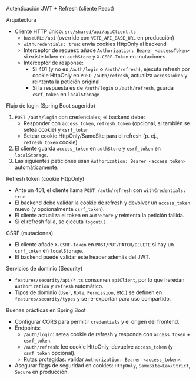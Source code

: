 Autenticación JWT + Refresh (cliente React)

Arquitectura
- Cliente HTTP único: `src/shared/api/apiClient.ts`
  - `baseURL`: `/api` (override con `VITE_API_BASE_URL` en producción)
  - `withCredentials: true`: envía cookies HttpOnly al backend
  - Interceptor de request: añade `Authorization: Bearer <accessToken>` si existe token en `authStore` y `X-CSRF-Token` en mutaciones
  - Interceptor de response:
    - Si 401 (y no es `/auth/login` o `/auth/refresh`), ejecuta refresh por cookie HttpOnly en `POST /auth/refresh`, actualiza `accessToken` y reintenta la petición original
    - Si la respuesta es de `/auth/login` o `/auth/refresh`, guarda `csrf_token` en `localStorage`

Flujo de login (Spring Boot sugerido)
1. `POST /auth/login` con credenciales; el backend debe:
   - Responder con `access_token`, `refresh_token` (opcional, si también se setea cookie) y `csrf_token`
   - Setear cookie HttpOnly/SameSite para el refresh (p. ej., `refresh_token` cookie)
2. El cliente guarda `access_token` en `authStore` y `csrf_token` en `localStorage`.
3. Las siguientes peticiones usan `Authorization: Bearer <access_token>` automáticamente.

Refresh token (cookie HttpOnly)
- Ante un 401, el cliente llama `POST /auth/refresh` con `withCredentials: true`.
- El backend debe validar la cookie de refresh y devolver un `access_token` nuevo (y opcionalmente `csrf_token`).
- El cliente actualiza el token en `authStore` y reintenta la petición fallida.
- Si el refresh falla, se ejecuta `logout()`.

CSRF (mutaciones)
- El cliente añade `X-CSRF-Token` en `POST/PUT/PATCH/DELETE` si hay un `csrf_token` en `localStorage`.
- El backend puede validar este header además del JWT.

Servicios de dominio (Security)
- `features/security/api/*.ts` consumen `apiClient`, por lo que heredan `Authorization` y `refresh` automático.
- Tipos de dominio (`User`, `Role`, `Permission`, etc.) se definen en `features/security/types` y se re-exportan para uso compartido.

Buenas prácticas en Spring Boot
- Configurar CORS para permitir `credentials` y el origen del frontend.
- Endpoints:
  - `/auth/login`: setea cookie de refresh y responde con `access_token` + `csrf_token`.
  - `/auth/refresh`: lee cookie HttpOnly, devuelve `access_token` (y `csrf_token` opcional).
  - Rutas protegidas: validar `Authorization: Bearer <access_token>`.
- Asegurar flags de seguridad en cookies: `HttpOnly`, `SameSite=Lax/Strict`, `Secure` en producción.

